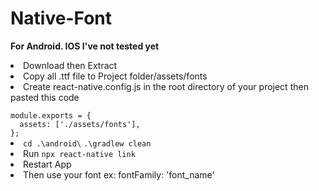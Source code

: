 # Native-Font

<b>For Android. IOS I've not tested yet</b>


<li>Download then Extract</li>
<li>Copy all .ttf file to Project folder/assets/fonts</li>
<li>Create react-native.config.js in the root directory of your project then pasted this code</li>
<code>
module.exports = {
  assets: ['./assets/fonts'],
};
</code>
<li><code>cd .\android\</code> <code>.\gradlew clean</code></li>
<li>Run <code>npx react-native link</code></li>
<li>Restart App</li>
<li>Then use your font ex: fontFamily: 'font_name'</li>
